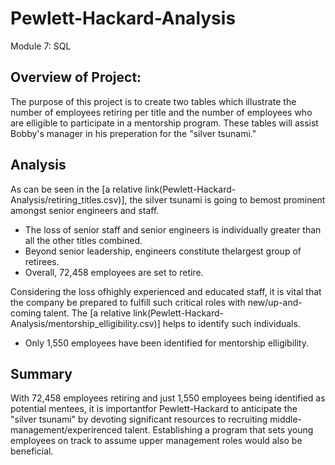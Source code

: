 # Pewlett-Hackard-Analysis
Module 7: SQL

## Overview of Project:
The purpose of this project is to create two tables which illustrate the number of employees retiring per title and the number of employees who are elligible to participate in a mentorship program. These tables will assist Bobby's manager in his preperation for the "silver tsunami."

## Analysis
As can be seen in the [a relative link(Pewlett-Hackard-Analysis/retiring_titles.csv)], the silver tsunami is going to bemost prominent amongst senior engineers and staff. 

* The loss of senior staff and senior engineers is individually greater than all the other titles combined.
* Beyond senior leadership, engineers constitute thelargest group of retirees.
* Overall, 72,458 employees are set to retire.

Considering the loss ofhighly experienced and educated staff, it is vital that the company be prepared to fulfill such critical roles with new/up-and-coming talent. The [a relative link(Pewlett-Hackard-Analysis/mentorship_elligibility.csv)] helps to identify such individuals.

* Only 1,550 employees have been identified for mentorship elligibility. 

## Summary
With 72,458 employees retiring and just 1,550 employees being identified as potential mentees, it is importantfor Pewlett-Hackard to anticipate the "silver tsunami" by devoting significant resources to recruiting middle-management/experirenced talent. Establishing a program that sets young employees on track to assume upper management roles would also be beneficial. 
